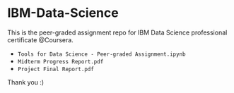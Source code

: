 # IBM-Data-Science

This is the peer-graded assignment repo for IBM Data Science professional certificate @Coursera.
- `Tools for Data Science - Peer-graded Assignment.ipynb`
- `Midterm Progress Report.pdf`
- `Project Final Report.pdf`

Thank you :)

